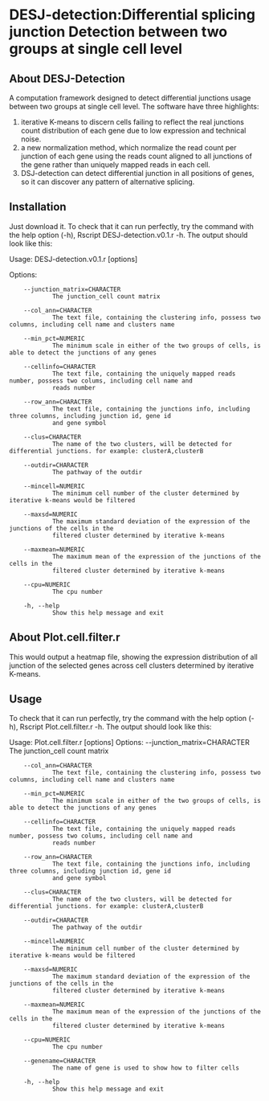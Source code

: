 # DESJ-detection:Differential splicing junction Detection between two groups at single cell level

## About DESJ-Detection


A computation framework designed to detect differential junctions usage between two groups at single cell level. The software have three highlights:
1. iterative K-means to discern cells failing to reflect the real junctions count distribution of each gene due to low expression and technical noise. 
2. a new normalization method, which normalize the read count per junction of each gene using the reads count aligned to all junctions of the gene rather than uniquely mapped reads in each cell. 
3. DSJ-detection can detect differential junction in all positions of genes, so it can discover any pattern of alternative splicing.

## Installation
Just download it. To check that it can run perfectly, try the command with the help option (-h), Rscript DESJ-detection.v0.1.r  -h. The output should look like this:

Usage: DESJ-detection.v0.1.r [options]

Options:


        --junction_matrix=CHARACTER
                The junction_cell count matrix

        --col_ann=CHARACTER
                The text file, containing the clustering info, possess two columns, including cell name and clusters name

        --min_pct=NUMERIC
                The minimum scale in either of the two groups of cells, is able to detect the junctions of any genes

        --cellinfo=CHARACTER
                The text file, containing the uniquely mapped reads number, possess two colums, including cell name and
                reads number

        --row_ann=CHARACTER
                The text file, containing the junctions info, including three columns, including junction id, gene id
                and gene symbol

        --clus=CHARACTER
                The name of the two clusters, will be detected for differential junctions. for example: clusterA,clusterB

        --outdir=CHARACTER
                The pathway of the outdir

        --mincell=NUMERIC
                The minimum cell number of the cluster determined by iterative k-means would be filtered

        --maxsd=NUMERIC
                The maximum standard deviation of the expression of the junctions of the cells in the
                filtered cluster determined by iterative k-means

        --maxmean=NUMERIC
                The maximum mean of the expression of the junctions of the cells in the
                filtered cluster determined by iterative k-means

        --cpu=NUMERIC
                The cpu number

        -h, --help
                Show this help message and exit

## About Plot.cell.filter.r
This would output a heatmap file, showing the expression distribution of all junction of the selected genes across cell clusters determined by iterative K-means. 

## Usage
To check that it can run perfectly, try the command with the help option (-h), Rscript Plot.cell.filter.r  -h. The output should look like this:

Usage: Plot.cell.filter.r [options]
Options:
        --junction_matrix=CHARACTER
                The junction_cell count matrix

        --col_ann=CHARACTER
                The text file, containing the clustering info, possess two columns, including cell name and clusters name

        --min_pct=NUMERIC
                The minimum scale in either of the two groups of cells, is able to detect the junctions of any genes

        --cellinfo=CHARACTER
                The text file, containing the uniquely mapped reads number, possess two colums, including cell name and
                reads number

        --row_ann=CHARACTER
                The text file, containing the junctions info, including three columns, including junction id, gene id
                and gene symbol

        --clus=CHARACTER
                The name of the two clusters, will be detected for differential junctions. for example: clusterA,clusterB

        --outdir=CHARACTER
                The pathway of the outdir

        --mincell=NUMERIC
                The minimum cell number of the cluster determined by iterative k-means would be filtered

        --maxsd=NUMERIC
                The maximum standard deviation of the expression of the junctions of the cells in the
                filtered cluster determined by iterative k-means

        --maxmean=NUMERIC
                The maximum mean of the expression of the junctions of the cells in the
                filtered cluster determined by iterative k-means

        --cpu=NUMERIC
                The cpu number

        --genename=CHARACTER
                The name of gene is used to show how to filter cells

        -h, --help
                Show this help message and exit

